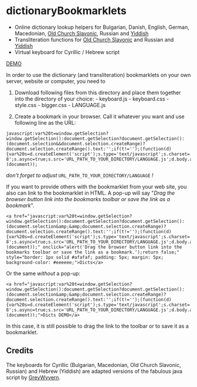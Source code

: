 # dictionaryBookmarklets
- Online dictionary lookup helpers for Bulgarian, Danish, English, German, Macedonian, [Old Church Slavonic](https://podolak.net/en/bookmarklets/old-church-slavonic), Russian and [Yiddish](https://podolak.net/en/bookmarklets/yiddish)
- Transliteration functions for [Old Church Slavonic](https://podolak.net/en/bookmarklets/old-church-slavonic) and Russian and [Yiddish](https://podolak.net/en/bookmarklets/yiddish)
- Virtual keyboard for Cyrillic / Hebrew script

[DEMO](https://podolak.net/en/dictionaries/bookmarklets)



In order to use the dictionary (and transliteration) bookmarklets on your own server, website or computer, you need to

  1.  Download following files from this directory and place them together into the directory of your choice:
    - keyboard.js
    - keyboard.css
    - style.css
    - bigger.css
    - LANGUAGE.js

  2. Create a  bookmark in your browser. Call it whatever you want and use following line as the URL:
  
	javascript:var%20t=window.getSelection?window.getSelection():document.getSelection?document.getSelection():(document.selection&&document.selection.createRange)?document.selection.createRange().text:'';if(t!='');(function(d){var%20s=d.createElement('script');s.type='text/javascript';s.charset='utf-8';s.async=true;s.src='URL_PATH_TO_YOUR_DIRECTORY/LANGUAGE.js';d.body.appendChild(s);}(document));
  *don't forget to adjust* `URL_PATH_TO_YOUR_DIRECTORY/LANGUAGE` *!*
	
  
If you want to provide others with the bookmarklet from your web site, you  also can link to the bookmarklet in HTML. A pop-up will say "*Drag the browser button link into the bookmarks toolbar or save the link as a bookmark*".

	<a href="javascript:var%20t=window.getSelection?window.getSelection():document.getSelection?document.getSelection():(document.selection&amp;&amp;document.selection.createRange)?document.selection.createRange().text:'';if(t!='');(function(d){var%20s=d.createElement('script');s.type='text/javascript';s.charset='utf-8';s.async=true;s.src='URL_PATH_TO_YOUR_DIRECTORY/LANGUAGE.js';d.body.appendChild(s);}(document));" onclick="alert('Drag the browser button link into the bookmarks toolbar or save the link as a bookmark.');return false;" style="border: 1px solid #afafaf; padding: 5px; margin: 5px; background-color: #eeeeee;">Dicts</a>
	
Or the same *without* a pop-up:

	<a href="javascript:var%20t=window.getSelection?window.getSelection():document.getSelection?document.getSelection():(document.selection&amp;&amp;document.selection.createRange)?document.selection.createRange().text:'';if(t!='');(function(d){var%20s=d.createElement('script');s.type='text/javascript';s.charset='utf-8';s.async=true;s.src='URL_PATH_TO_YOUR_DIRECTORY/LANGUAGE.js';d.body.appendChild(s);}(document));">Dicts DEMO</a>

In this case, it is still possible to drag the link to the toolbar or to save it as a bookmarklet.

Credits
-------

The keyboards for Cyrillic (Bulgarian, Macedonian, Old Church Slavonic, Russian) and Hebrew (Yiddish) are adapted versions of the fabulous java script by [GreyWyvern](http://www.greywyvern.com/code/javascript/keyboard).

